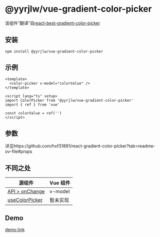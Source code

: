 # @yyrjlw/vue-gradient-color-picker

该组件“翻译”自[react-best-gradient-color-picker](https://www.npmjs.com/package/react-best-gradient-color-picker)

## 安装

```
npm install @yyrjlw/vue-gradient-color-picker
```

## 示例

```vue
<template>
  <color-picker v-model="colorValue" />
</template>

<script lang="ts" setup>
import ColorPicker from '@yyrjlw/vue-gradient-color-picker'
import { ref } from 'vue'

const colorValue = ref('')
</script>
```

## 参数

详见https://github.com/hxf31891/react-gradient-color-picker?tab=readme-ov-file#props

## 不同之处

| 源组件                                                                                                      | Vue 组件 |
| ----------------------------------------------------------------------------------------------------------- | -------- |
| [API > onChange](https://github.com/hxf31891/react-gradient-color-picker?tab=readme-ov-file#api)            | v-model  |
| [useColorPicker](https://github.com/hxf31891/react-gradient-color-picker?tab=readme-ov-file#usecolorpicker) | 暂未实现 |

## Demo

[demo link](https://gradientcolorpicker.pages.dev/)
